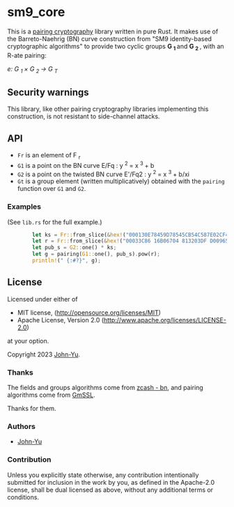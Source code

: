 # sm9_core

This is a [pairing cryptography](https://en.wikipedia.org/wiki/Pairing-based_cryptography) library written in pure Rust. It makes use of the Barreto-Naehrig (BN) curve construction from "SM9 identity-based  cryptographic algorithms" to provide two cyclic groups **G <sub>1 </sub>** and **G <sub>2 </sub>**, with an R-ate pairing:

*e: G <sub>1 </sub> × G <sub>2 </sub> → G <sub>T </sub>*

## Security warnings

This library, like other pairing cryptography libraries implementing this construction, is not resistant to side-channel attacks.

## API

* `Fr` is an element of F <sub>r </sub>
* `G1` is a point on the BN curve E/Fq : y <sup>2 </sup> = x <sup>3 </sup> + b
* `G2` is a point on the twisted BN curve E'/Fq2 : y <sup>2 </sup> = x <sup>3 </sup> + b/xi
* `Gt` is a group element (written multiplicatively) obtained with the `pairing` function over `G1` and `G2`.

### Examples

(See `lib.rs` for the full example.)

```rust
        let ks = Fr::from_slice(&hex!("000130E78459D78545CB54C587E02CF480CE0B66340F319F348A1D5B1F2DC5F4")).unwrap();
        let r = Fr::from_slice(&hex!("00033C86 16B06704 813203DF D0096502 2ED15975 C662337A ED648835 DC4B1CBE")).unwrap();
        let pub_s = G2::one() * ks;
        let g = pairing(G1::one(), pub_s).pow(r);
        println!(" {:#?}", g);

```

## License

Licensed under either of

* MIT license, (http://opensource.org/licenses/MIT)
* Apache License, Version 2.0 (http://www.apache.org/licenses/LICENSE-2.0)

at your option.

Copyright 2023 [John-Yu](https://github.com/John-Yu). 

### Thanks

The fields and groups algorithms come from [zcash - bn](https://github.com/zcash-hackworks/bn), and pairing algorithms come from [GmSSL](https://github.com/guanzhi/GmSSL). 

Thanks for them.

### Authors

* [John-Yu](https://github.com/John-Yu)

### Contribution

Unless you explicitly state otherwise, any contribution intentionally
submitted for inclusion in the work by you, as defined in the Apache-2.0
license, shall be dual licensed as above, without any additional terms or
conditions.

